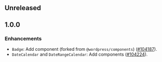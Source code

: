 ## Unreleased

## 1.0.0

### Enhancements

- `Badge`: Add component (forked from `@wordpress/components`) ([#104187](https://github.com/Automattic/wp-calypso/pull/104187)).
- `DateCalendar` and `DateRangeCalendar`: Add components ([#104224](https://github.com/Automattic/wp-calypso/pull/104224)).